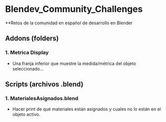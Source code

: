 # Blendev_Community_Challenges
**Retos de la comunidad en español de desarrollo en Blender

## Addons (folders)

### 1. Metrica Display
- Una franja inferior que muestre la medida/métrica del objeto seleccionado...


## Scripts (archivos .blend)

### 1. MaterialesAsignados.blend
- Hacer print de qué materiales están asignados y cuales no lo están en el objeto activo.

